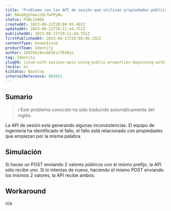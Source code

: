 ```yaml
---
title: 'Problema con las API de sesión que utilizan propiedades públicas que empiezan por el mismo prefijo'
id: RAoSKg2hwwiC6L7wFPyNv
status: PUBLISHED
createdAt: 2023-08-21T20:00:45.403Z
updatedAt: 2023-08-21T20:11:44.751Z
publishedAt: 2023-08-21T20:11:44.751Z
firstPublishedAt: 2023-08-21T20:00:46.132Z
contentType: knownIssue
productTeam: Identity
author: 2mXZkbi0oi061KicTExNjo
tag: Identity
slugEN: issue-with-session-apis-using-public-properties-beginning-with-the-same-prefix
locale: es
kiStatus: Backlog
internalReference: 885011
---
```


## Sumario

>ℹ️ Este problema conocido ha sido traducido automáticamente del inglés.


La API de sesión está generando algunas inconsistencias. El equipo de ingeniería ha identificado el fallo, el fallo está relacionado con propiedades que empiezan por la misma palabra.


##

## Simulación


Si haces un POST enviando 2 valores públicos con el mismo prefijo, la API sólo recibe uno. Si lo intentas de nuevo, haciendo el mismo POST enviando los mismos 2 valores, la API recibe ambos.



## Workaround


n/a





